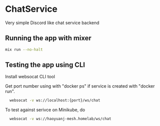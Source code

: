# ChatService

Very simple Discord like chat service backend

## Running the app with mixer

```bash
mix run --no-halt
```

## Testing the app using CLI

Install websocat CLI tool

Get port number using with "docker ps" if service is created with "docker run".

```bash
  websocat -v ws://localhost:{port}/ws/chat
```

To test against serivce on Minikube, do

```bash
  websocat -v ws://haoyuanj-mesh.homelab/ws/chat
```

